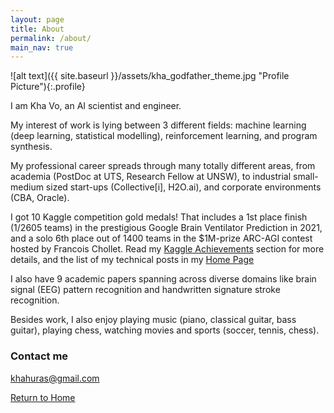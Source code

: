 ```yaml
---
layout: page
title: About
permalink: /about/
main_nav: true
---
```

![alt text]({{ site.baseurl }}/assets/kha_godfather_theme.jpg "Profile Picture"){:.profile}

I am Kha Vo, an AI scientist and engineer.

My interest of work is lying between 3 different fields: machine learning (deep learning, statistical modelling), reinforcement learning, and program synthesis.

My professional career spreads through many totally different areas, from academia (PostDoc at UTS, Research Fellow at UNSW), to industrial small-medium sized start-ups (Collective[i], H2O.ai), and corporate environments (CBA, Oracle).

I got 10 Kaggle competition gold medals! That includes a 1st place finish (1/2605 teams) in the prestigious Google Brain Ventilator Prediction in 2021, and a solo 6th place out of 1400 teams in the $1M-prize ARC-AGI contest hosted by Francois Chollet. Read my [Kaggle Achievements](https://khavo.ai/kaggle) section for more details, and the list of my technical posts in my [Home Page](https://khavo.ai)

I also have 9 academic papers spanning across diverse domains like brain signal (EEG) pattern recognition and handwritten signature stroke recognition.

Besides work, I also enjoy playing music (piano, classical guitar, bass guitar), playing chess, watching movies and sports (soccer, tennis, chess).


### Contact me

[khahuras@gmail.com](mailto:khahuras@gmail.com)

[Return to Home](https://khavo.ai)
